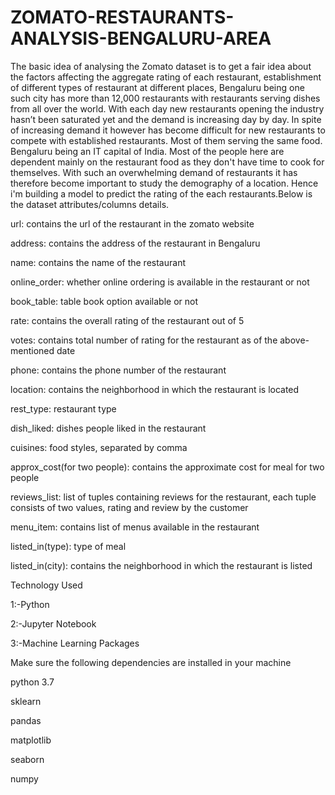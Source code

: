 # ZOMATO-RESTAURANTS-ANALYSIS-BENGALURU-AREA


The basic idea of analysing the Zomato dataset is to get a fair idea about the factors affecting the aggregate rating of each restaurant, establishment of different types of restaurant at different places, Bengaluru being one such city has more than 12,000 restaurants with restaurants serving dishes from all over the world. With each day new restaurants opening the industry hasn’t been saturated yet and the demand is increasing day by day. In spite of increasing demand it however has become difficult for new restaurants to compete with established restaurants. Most of them serving the same food. Bengaluru being an IT capital of India. Most of the people here are dependent mainly on the restaurant food as they don't have time to cook for themselves. With such an overwhelming demand of restaurants it has therefore become important to study the demography of a location. Hence i'm building a model to predict the rating of the each restaurants.Below is the dataset attributes/columns details.

url: contains the url of the restaurant in the zomato website


address: contains the address of the restaurant in Bengaluru


name: contains the name of the restaurant


online_order: whether online ordering is available in the restaurant or not


book_table: table book option available or not


rate: contains the overall rating of the restaurant out of 5


votes: contains total number of rating for the restaurant as of the above-mentioned date


phone: contains the phone number of the restaurant


location: contains the neighborhood in which the restaurant is located


rest_type: restaurant type


dish_liked: dishes people liked in the restaurant


cuisines: food styles, separated by comma


approx_cost(for two people): contains the approximate cost for meal for two people


reviews_list: list of tuples containing reviews for the restaurant, each tuple consists of two values, rating and review by the customer


menu_item: contains list of menus available in the restaurant


listed_in(type): type of meal


listed_in(city): contains the neighborhood in which the restaurant is listed




Technology Used

1:-Python

2:-Jupyter Notebook

3:-Machine Learning Packages

Make sure the following dependencies are installed in your machine

python 3.7

sklearn

pandas

matplotlib

seaborn


numpy
